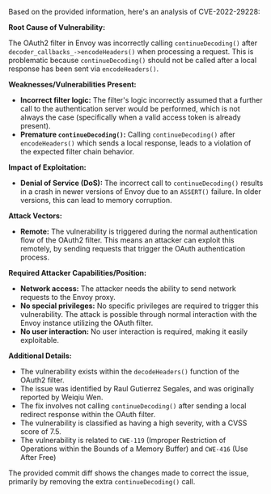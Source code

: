 Based on the provided information, here's an analysis of CVE-2022-29228:

**Root Cause of Vulnerability:**

The OAuth2 filter in Envoy was incorrectly calling `continueDecoding()` after `decoder_callbacks_->encodeHeaders()` when processing a request. This is problematic because `continueDecoding()` should not be called after a local response has been sent via `encodeHeaders()`.

**Weaknesses/Vulnerabilities Present:**

- **Incorrect filter logic:** The filter's logic incorrectly assumed that a further call to the authentication server would be performed, which is not always the case (specifically when a valid access token is already present).
- **Premature `continueDecoding()`:** Calling `continueDecoding()` after `encodeHeaders()` which sends a local response, leads to a violation of the expected filter chain behavior.

**Impact of Exploitation:**

- **Denial of Service (DoS):** The incorrect call to `continueDecoding()` results in a crash in newer versions of Envoy due to an `ASSERT()` failure. In older versions, this can lead to memory corruption.

**Attack Vectors:**

- **Remote:** The vulnerability is triggered during the normal authentication flow of the OAuth2 filter. This means an attacker can exploit this remotely, by sending requests that trigger the OAuth authentication process.

**Required Attacker Capabilities/Position:**

- **Network access:** The attacker needs the ability to send network requests to the Envoy proxy.
- **No special privileges:** No specific privileges are required to trigger this vulnerability. The attack is possible through normal interaction with the Envoy instance utilizing the OAuth filter.
- **No user interaction:** No user interaction is required, making it easily exploitable.

**Additional Details:**

- The vulnerability exists within the `decodeHeaders()` function of the OAuth2 filter.
- The issue was identified by Raul Gutierrez Segales, and was originally reported by Weiqiu Wen.
- The fix involves not calling `continueDecoding()` after sending a local redirect response within the OAuth filter.
- The vulnerability is classified as having a high severity, with a CVSS score of 7.5.
- The vulnerability is related to `CWE-119` (Improper Restriction of Operations within the Bounds of a Memory Buffer) and `CWE-416` (Use After Free)

The provided commit diff shows the changes made to correct the issue, primarily by removing the extra `continueDecoding()` call.